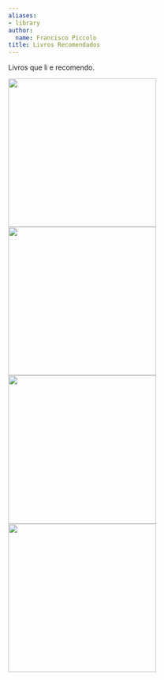 ```yaml
---
aliases:
- library
author:
  name: Francisco Piccolo
title: Livros Recomendados
---
```


Livros que li e recomendo.

<img src="/statis/media/library_images/data_analysis_and_graphics_using_R.png"
     style="float: left; widh: 200px; height: 300px" />

<img src="/statis/media/library_images/data_analysis_and_graphics_using_R.png"
     style="float: left; widh: 200px; height: 300px" />

<img src="/statis/media/library_images/data_analysis_and_graphics_using_R.png"
     style="float: left; widh: 200px; height: 300px" />

<img src="/statis/media/library_images/data_analysis_and_graphics_using_R.png"
     style="float: left; widh: 200px; height: 300px" />